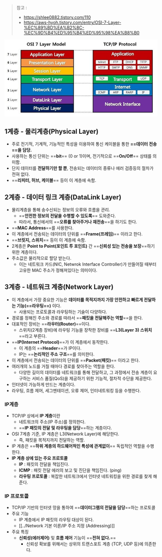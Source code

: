 
> 참고 : 
> - https://shlee0882.tistory.com/110
> - https://aws-hyoh.tistory.com/entry/OSI-7-Layer-%EC%89%BD%EA%B2%8C-%EC%9D%B4%ED%95%B4%ED%95%98%EA%B8%B0


![](../../assets/OSI7%20and%20TCPIP4.png)

## 1계층 - 물리계층(Physical Layer)

- 주로 전기적, 기계적, 기능적인 특성을 이용하여 통신 케이블을 통한 **==데이터 전송==을 담당.**
- 사용하는 통신 단위는 ==**bit**== (0 or 1)이며, 전기적으로 ==**On/Off**== 상태를 의미함.
- 단지 데이터를 **전달하기만 할 뿐**, 전송되는 데이터의 종류나 에러 검증등의 절차가 전혀 없다.
- ==**리피터, 허브, 케이블**== 등이 이 계층에 속함.


## 2계층 - 데이터 링크 계층(DataLink Layer)

- 물리계층을 통해 송수신되는 정보의 오류와 흐름을 관리.
	- ==**안전한 정보의 전달을 수행할 수 있도록**== 도와준다.
	- 따라서, 통신에서의 ==**오류를 찾아주거나 재전송**==을 하기도 한다.
- ==**MAC Address**==를 사용한다.
- 이 계층에서 전송되는 데이터의 단위를 ==**Frame(프레임)**== 이라고 한다.
- ==**브릿지, 스위치**== 등이 이 계층에 속함.
- 2계층은 **Point to Point(포인트 투 포인트)** 간 ==**신뢰성 있는 전송을 보장**==하기 위한 계층이다.
- 주소값은 물리적으로 할당 받는다.
	- 이는 네트워크 카드(NIC, Netwrok Interface Controller)가 만들어질 때부터 고유한 MAC 주소가 정해져있다는 의미이다.


## 3계층 - 네트워크 계층(Network Layer)

- 이 계층에서 가장 중요한 기능은 **데이터를 목적지까지 가장 안전하고 빠르게 전달하는 기능(==라우팅==)** 이다.
	- 사용되는 프로토콜과 라우팅하는 기술이 다양하다.
- 경로를 정해진 주소와 경로를 따라서 ==**패킷을 전달해주는 역할**==을 한다.
- 대표적인 장비는 ==**라우터(Router)**==이다.
	- 스위치(2계층 장비)에 라우팅 기능을 장착한 장비를 ==**L3(Layer 3) 스위치**==라고 부른다.
- ==**IP(Internet Protocol)**==가 이 계층에서 동작한다.
	- 이 계층의 ==**Header**==가 IP이다.
	- IP는 ==**논리적인 주소 구조**==를 의미한다.
- 이 계층에서 전송되는 데이터의 단위를 ==**Packet(패킷)**== 이라고 한다.
- 여러개의 노드를 거칠 때마다 경로를 찾아주는 역할을 한다.
	- 다양한 길이의 데이터를 네트워크를 통해 전달하고, 그 과정에서 전송 계층이 요구하는 서비스 품질(QoS)을 제공하기 위한 기능적, 절차적 수단을 제공한다.
- 인터넷이 가능하게 만드는 계층이다.
- 라우팅, 흐름 제어, 세그멘테이션, 오류 제어, 인터네트워킹 등을 수행한다.

### IP계층

- TCP/IP 상에서 **IP 계층**이란
	- 네트워크의 주소(IP 주소)를 정의한다.
	- ==**IP 패킷의 전달 및 라우팅을 담당**==하는 계층이다.
- OSI 7계층 기준, IP 계층은 L3(Network Layer)에 해당한다.
	- 즉, 패킷을 목적지까지 전달하는 역할.
- IP 계층은 ==**하위 계층의 하드웨어적인 특성에 관계없이**== 독립적인 역할을 수행한다.
- **IP 계층 상에 있는 주요 프로토콜**
	- **IP** : 패킷의 전달을 책임진다.
	- **ICMP** : 패킷 전달 에러의 보고 및 진단을 책임진다. (ping)
	- **라우팅 프로토콜** : 복잡한 네트워크에서 인터넷 네트워킹을 위한 경로를 찾게 해준다.

### IP 프로토콜

- TCP/IP 기반의 인터넷 망을 통하여 ==**데이터그램의 전달을 담당**==하는 프로토콜
- 주요 기능
	- IP 계층에서 IP 패킷의 라우팅 대상이 된다.
	- [[../Network 기본 이론/IP 주소 지정 (Addressing)]]
- 주요 특징
	- **신뢰성(에러제어)** 및 **흐름 제어** 기능이 ==**전혀 없다.**==
		- 신뢰성 확보를 위해서는 상위의 트랜스포트 계층 (TCP, UDP 등)에 의존한다.
	

